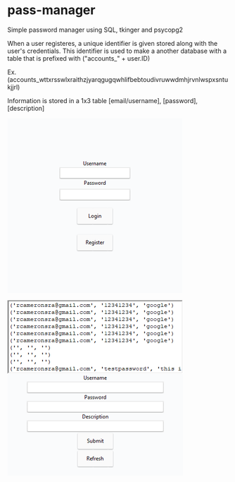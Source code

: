 # pass-manager
Simple password manager using SQL, tkinger and psycopg2


When a user registeres, a unique identifier is given stored along with the user's credentials. This identifier is used to make a another database with a table that is prefixed with ("accounts_" + user.ID) 

Ex. (accounts_wttxrsswlxraithzjyarqgugqwhlifbebtoudivruwwdmhjrvnlwspxsntukjjrl)

Information is stored in a 1x3 table
[email/username], [password], [description]


![alt text](https://github.com/richardmcameron/pass-manager/blob/master/ss/26d0a0b6e43bc65f9c89b46b1ff4e753.png?raw=true)

![alt text](https://github.com/richardmcameron/pass-manager/blob/master/ss/b0069a2ca048dd9e107d7853c555dae5.png?raw=true)
